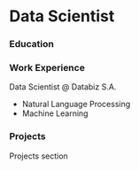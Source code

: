 # Data Scientist

### Education

### Work Experience
Data Scientist @ Databiz S.A.
- Natural Language Processing
- Machine Learning

### Projects
Projects section
